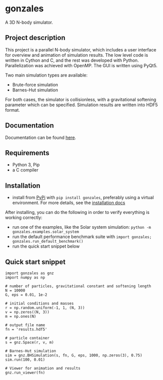 # gonzales

A 3D N-body simulator. 

## Project description

This project is a parallel N-body simulator, which includes a user interface for overview and animation of simulation results.
The low level code is written in Cython and C, and the rest was developed with Python. Parallelization was achieved with OpenMP.
The GUI is written using PyQt5.

Two main simulation types are available:

- Brute-force simulation
- Barnes-Hut simulation

 For both cases, the simulator is collisionless, with a gravitational softening parameter which can be specified.
 Simulation results are written into HDF5 format.

## Documentation

Documentation can be found [here](https://gonzales.readthedocs.io/en/latest/).

## Requirements

- Python 3, Pip
- a C compiler

## Installation

- install from [PyPi](https://pypi.org/project/gonzales/) with `pip install gonzales`, preferably using 
a virtual environment. For more details, see the [installation docs](https://gonzales.readthedocs.io/en/latest/install.html)

After installing, you can do the following in order to verify everything is working correctly:

- run one of the examples, like the Solar system simulation: `python -m gonzales.examples.solar_system`
- run the default performance benchmark suite with `import gonzales; gonzales.run_default_benchmark()`
- run the quick start snippet below

## Quick start snippet

```
import gonzales as gnz
import numpy as np

# number of particles, gravitational constant and softening length
N = 10000
G, eps = 0.01, 1e-2

# initial conditions and masses
r = np.random.uniform(-1, 1, (N, 3))
v = np.zeros((N, 3))
m = np.ones(N)

# output file name
fn = 'results.hdf5'

# particle container
s = gnz.Space(r, v, m)

# Barnes-Hut simulation
sim = gnz.BHSimulation(s, fn, G, eps, 1000, np.zeros(3), 0.75)
sim.run(100, 0.01)

# Viewer for animation and results
gnz.run_viewer(fn)
```